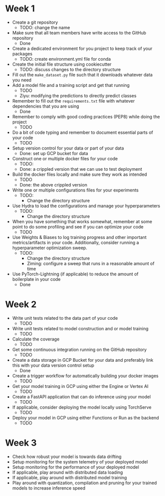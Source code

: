 # Week 1
- Create a git repository
  - TODO: change the name
- Make sure that all team members have write access to the GitHub repository
  - Done
- Create a dedicated environment for you project to keep track of your packages
  - TODO: create environment.yml file for conda
- Create the initial file structure using cookiecutter
  - TODO: discuss changes to the directory structure
- Fill out the `make_dataset.py` file such that it downloads whatever data you need
- Add a model file and a training script and get that running
  - TODO
  - Ziyu: modifying the predictions to directly predict classes
- Remember to fill out the `requirements.txt` file with whatever dependencies that you are using
  - Done
- Remember to comply with good coding practices (PEP8) while doing the project
  - TODO
- Do a bit of code typing and remember to document essential parts of your code
  - TODO
- Setup version control for your data or part of your data
  - Done: set up GCP bucket for data
- Construct one or multiple docker files for your code
  - TODO:
  - Done: a crippled version that we can use to test deployment
- Build the docker files locally and make sure they work as intended
  - TODO
  - Done: the above crippled version
- Write one or multiple configurations files for your experiments
  - TODO:
    - Change the directory structure
- Use Hydra to load the configurations and manage your hyperparameters
  - TODO:
    - Change the directory structure
- When you have something that works somewhat, remember at some point to do some profiling and see if you can optimize your code
  - TODO
- Use Weights & Biases to log training progress and other important metrics/artifacts in your code. Additionally, consider running a hyperparameter optimization sweep.
  - TODO:
    - Change the directory structure
    - Ziming: configure a sweep that runs in a reasonable amount of time
- Use PyTorch-Lightning (if applicable) to reduce the amount of boilerplate in your code
  - Done

# Week 2
- Write unit tests related to the data part of your code
  - TODO
- Write unit tests related to model construction and or model training
  - TODO
- Calculate the coverage
  - TODO
- Get some continuous integration running on the GitHub repository
  - TODO
- Create a data storage in GCP Bucket for your data and preferably link this with your data version control setup
  - Done
- Create a trigger workflow for automatically building your docker images
  - TODO
- Get your model training in GCP using either the Engine or Vertex AI
  - TODO
- Create a FastAPI application that can do inference using your model
  - TODO
- If applicable, consider deploying the model locally using TorchServe
  - TODO
- Deploy your model in GCP using either Functions or Run as the backend
  - TODO

# Week 3
- Check how robust your model is towards data drifting
- Setup monitoring for the system telemetry of your deployed model
- Setup monitoring for the performance of your deployed model
- If applicable, play around with distributed data loading
- If applicable, play around with distributed model training
- Play around with quantization, compilation and pruning for your trained models to increase inference speed
